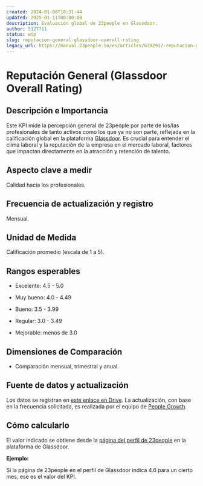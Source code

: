 ```yaml
---
created: 2024-01-08T18:31:44
updated: 2025-01-11T00:00:00
description: Evaluación global de 23people en Glassdoor.
author: 5127711
status: wip
slug: reputacion-general-glassdoor-overall-rating
legacy_url: https://manual.23people.io/es/articles/8792917-reputacion-general-glassdoor-overall-rating
---
```


# Reputación General (Glassdoor Overall Rating)

## Descripción e Importancia

Este KPI mide la percepción general de 23people por parte de los/las
profesionales de tanto activos como los que ya no son parte, reflejada en la
calificación global en la plataforma [Glassdoor](https://www.glassdoor.com/).
Es crucial para entender el clima laboral y la reputación de la empresa en el
mercado laboral, factores que impactan directamente en la atracción y
retención de talento.

## Aspecto clave a medir

Calidad hacia los profesionales.

## Frecuencia de actualización y registro

Mensual.

## Unidad de Medida

Calificación promedio (escala de 1 a 5).

## Rangos esperables

* Excelente: 4.5 - 5.0

* Muy bueno: 4.0 - 4.49

* Bueno: 3.5 - 3.99

* Regular: 3.0 - 3.49

* Mejorable: menos de 3.0

## Dimensiones de Comparación

* Comparación mensual, trimestral y anual.

## Fuente de datos y actualización

Los datos se registran en [este enlace en
Drive](https://docs.google.com/spreadsheets/d/1LO5GYdghlxzHclEzX7zjvcEoAH9zGqXc6tY2q1pPB_4/edit?usp=drive_link).
La actualización, con base en la frecuencia solicitada, es realizada por el
equipo de [People Growth](/people-growth).

## Cómo calcularlo

El valor indicado se obtiene desde la [página del perfil de
23people](https://www.glassdoor.com/employers/ec/analytics?currentPartnerId=0&selectedEmployerId=4161047&profileId=2057114)
en la plataforma de Glassdoor.

**Ejemplo:**

Si la página de 23people en el perfil de Glassdoor indica 4.6 para un cierto
mes, ese es el valor del KPI.
